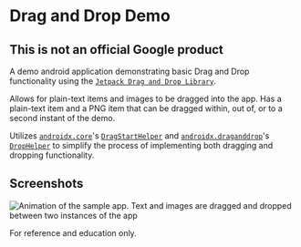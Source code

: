 # Drag and Drop Demo

## This is not an official Google product

A demo android application demonstrating basic Drag and Drop functionality using the
[`Jetpack Drag and Drop Library`](https://developer.android.com/jetpack/androidx/releases/draganddrop).

Allows for plain-text items and images to be dragged into the app. Has a plain-text item and a PNG
item that can be dragged within, out of, or to a second instant of the demo.

Utilizes [`androidx.core`](https://developer.android.com/jetpack/androidx/releases/core)'s [`DragStartHelper`](https://developer.android.com/reference/kotlin/androidx/core/view/DragStartHelper) 
and [`androidx.draganddrop`](https://developer.android.com/jetpack/androidx/releases/draganddrop)'s [`DropHelper`](https://developer.android.com/reference/kotlin/androidx/draganddrop/DropHelper) to simplify
the process of implementing both dragging and dropping functionality.

## Screenshots
![Animation of the sample app. Text and images are dragged and dropped between two instances of the app](screenshots/drag-n-drop.gif)

For reference and education only.